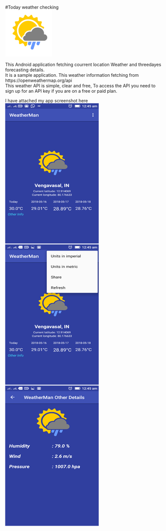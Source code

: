 #Today weather checking<br>
<img src="https://github.com/Ganapathypinfo/my-weather-checking/blob/master/app/src/main/res/drawable/partly_cloudy.png" width="150" height="150"/>
<p>This Android application fetching courrent location Weather and threedayes forecasting details.<br>
It is a sample application. This weather information fetching from <href><a>https://openweathermap.org/api</a></href><br>
This weather API is simple, clear and free, To access the API you need to sign up for an API key if you are on a free or paid plan.<br>

I have attached my app screenshot here <br>
<img src="https://github.com/Ganapathypinfo/my-weather-checking/blob/master/screenshort/screenshot_fst.png" width="300" height="450"/>  
<img src="https://github.com/Ganapathypinfo/my-weather-checking/blob/master/screenshort/screenshot_sec.png" width="300" height="450"/>  
<img src="https://github.com/Ganapathypinfo/my-weather-checking/blob/master/screenshort/screenshot_third.png" width="300" height="450"/>  


